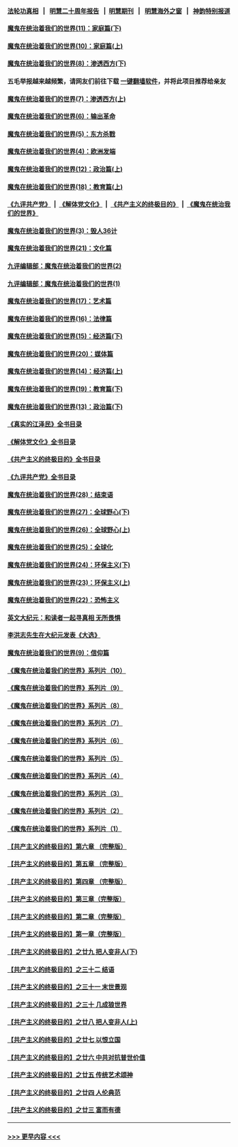 #### [法轮功真相](https://github.com/gfw-breaker/truth/blob/master/README.md?t=0) &nbsp;&nbsp;|&nbsp;&nbsp; [明慧二十周年报告](https://github.com/gfw-breaker/mh-reports/blob/master/README.md?t=0) &nbsp;&nbsp;|&nbsp;&nbsp;[明慧期刊](https://github.com/gfw-breaker/mh-qikan) &nbsp;&nbsp;|&nbsp;&nbsp; [明慧海外之窗](https://github.com/gfw-breaker/mh-news/blob/master/README.md?t=0) &nbsp;&nbsp;|&nbsp;&nbsp; [神韵特别报道](https://github.com/gfw-breaker/mh-news/blob/master/shenyun.md?t=0)
#### [魔鬼在统治着我们的世界(11)：家庭篇(下)](../pages/nsc422/n10440961.md?t=12050201) 
#### [魔鬼在统治着我们的世界(10)：家庭篇(上)](../pages/nsc422/n10435448.md?t=12050201) 
#### [魔鬼在统治着我们的世界(8)：渗透西方(下)](../pages/nsc422/n10429603.md?t=12050201) 
#### 五毛举报越来越频繁，请网友们前往下载 [一键翻墙软件](https://github.com/gfw-breaker/ssr-accounts)，并将此项目推荐给亲友
#### [魔鬼在统治着我们的世界(7)：渗透西方(上)](../pages/nsc422/n10426013.md?t=12050201) 
#### [魔鬼在统治着我们的世界(6)：输出革命](../pages/nsc422/n10421536.md?t=12050201) 
#### [魔鬼在统治着我们的世界(5)：东方杀戮](../pages/nsc422/n10417707.md?t=12050201) 
#### [魔鬼在统治着我们的世界(4)：欧洲发端](../pages/nsc422/n10414890.md?t=12050201) 
#### [魔鬼在统治着我们的世界(12)：政治篇(上)](../pages/nsc422/n10444576.md?t=12050201) 
#### [魔鬼在统治着我们的世界(18)：教育篇(上)](../pages/nsc422/n10526970.md?t=12050201) 
#### [《九评共产党》](https://github.com/begood0513/9ping.md/blob/master/README.md) &nbsp;|&nbsp; [《解体党文化》](../../../../jtdwh.md/blob/master/README.md)  &nbsp;|&nbsp; [《共产主义的终极目的》](../../../../gczydzjmd.md/blob/master/README.md) &nbsp;|&nbsp; [《魔鬼在统治我们的世界》](../../../../mgztzwmdsj.md/blob/master/README.md) 
#### [魔鬼在统治着我们的世界(3)：毁人36计](../pages/nsc422/n10411583.md?t=12050201) 
#### [魔鬼在统治着我们的世界(21)：文化篇](../pages/nsc422/n10597706.md?t=12050201) 
#### [九评编辑部：魔鬼在统治着我们的世界(2)](../pages/nsc422/n10410036.md?t=12050201) 
#### [九评编辑部：魔鬼在统治着我们的世界(1)](../pages/nsc422/n10406825.md?t=12050201) 
#### [魔鬼在统治着我们的世界(17)：艺术篇](../pages/nsc422/n10499093.md?t=12050201) 
#### [魔鬼在统治着我们的世界(16)：法律篇](../pages/nsc422/n10485969.md?t=12050201) 
#### [魔鬼在统治着我们的世界(15)：经济篇(下)](../pages/nsc422/n10469975.md?t=12050201) 
#### [魔鬼在统治着我们的世界(20)：媒体篇](../pages/nsc422/n10586579.md?t=12050201) 
#### [魔鬼在统治着我们的世界(14)：经济篇(上)](../pages/nsc422/n10457370.md?t=12050201) 
#### [魔鬼在统治着我们的世界(19)：教育篇(下)](../pages/nsc422/n10564808.md?t=12050201) 
#### [魔鬼在统治着我们的世界(13)：政治篇(下)](../pages/nsc422/n10448270.md?t=12050201) 
#### [《真实的江泽民》全书目录](../pages/nsc422/n13721399.md?t=12050201) 
#### [《解体党文化》全书目录](../pages/nsc422/n13721157.md?t=12050201) 
#### [《共产主义的终极目的》全书目录](../pages/nsc422/n13721048.md?t=12050201) 
#### [《九评共产党》全书目录](../pages/nsc422/n13708085.md?t=12050201) 
#### [魔鬼在统治着我们的世界(28)：结束语](../pages/nsc422/n10936246.md?t=12050201) 
#### [魔鬼在统治着我们的世界(27)：全球野心(下)](../pages/nsc422/n10928319.md?t=12050201) 
#### [魔鬼在统治着我们的世界(26)：全球野心(上)](../pages/nsc422/n10900318.md?t=12050201) 
#### [魔鬼在统治着我们的世界(25)：全球化](../pages/nsc422/n10788205.md?t=12050201) 
#### [魔鬼在统治着我们的世界(24)：环保主义(下)](../pages/nsc422/n10695307.md?t=12050201) 
#### [魔鬼在统治着我们的世界(23)：环保主义(上)](../pages/nsc422/n10688613.md?t=12050201) 
#### [魔鬼在统治着我们的世界(22)：恐怖主义](../pages/nsc422/n10614727.md?t=12050201) 
#### [英文大纪元：和读者一起寻真相 无所畏惧](../pages/nsc422/n12542027.md?t=12050201) 
#### [李洪志先生在大纪元发表《大选》](../pages/nsc422/n12534746.md?t=12050201) 
#### [魔鬼在统治着我们的世界(9)：信仰篇](../pages/nsc422/n10432159.md?t=12050201) 
#### [《魔鬼在统治着我们的世界》系列片（10）](../pages/nsc422/n12292670.md?t=12050201) 
#### [《魔鬼在统治着我们的世界》系列片（9）](../pages/nsc422/n12290859.md?t=12050201) 
#### [《魔鬼在统治着我们的世界》系列片（8）](../pages/nsc422/n12287445.md?t=12050201) 
#### [《魔鬼在统治着我们的世界》系列片（7）](../pages/nsc422/n12283425.md?t=12050201) 
#### [《魔鬼在统治着我们的世界》系列片（6）](../pages/nsc422/n12282314.md?t=12050201) 
#### [《魔鬼在统治着我们的世界》系列片（5）](../pages/nsc422/n12281419.md?t=12050201) 
#### [《魔鬼在统治着我们的世界》系列片（4）](../pages/nsc422/n12274024.md?t=12050201) 
#### [《魔鬼在统治着我们的世界》系列片（3）](../pages/nsc422/n12271322.md?t=12050201) 
#### [《魔鬼在统治着我们的世界》系列片（2）](../pages/nsc422/n12269049.md?t=12050201) 
#### [《魔鬼在统治着我们的世界》系列片（1）](../pages/nsc422/n12267575.md?t=12050201) 
#### [【共产主义的终极目的】第六章 （完整版）](../pages/nsc422/n11428913.md?t=12050201) 
#### [【共产主义的终极目的】第五章 （完整版）](../pages/nsc422/n11428912.md?t=12050201) 
#### [【共产主义的终极目的】第四章 （完整版）](../pages/nsc422/n11428907.md?t=12050201) 
#### [【共产主义的终极目的】第三章（完整版）](../pages/nsc422/n11428848.md?t=12050201) 
#### [【共产主义的终极目的】第二章（完整版）](../pages/nsc422/n11428831.md?t=12050201) 
#### [【共产主义的终极目的】第一章（完整版）](../pages/nsc422/n11417651.md?t=12050201) 
#### [【共产主义的终极目的】之廿九 把人变非人(下)](../pages/nsc422/n11344140.md?t=12050201) 
#### [【共产主义的终极目的】之三十二 结语](../pages/nsc422/n11360535.md?t=12050201) 
#### [【共产主义的终极目的】之三十一 末世景观](../pages/nsc422/n11351129.md?t=12050201) 
#### [【共产主义的终极目的】之三十 几成狼世界](../pages/nsc422/n11348280.md?t=12050201) 
#### [【共产主义的终极目的】之廿八 把人变非人(上)](../pages/nsc422/n11340492.md?t=12050201) 
#### [【共产主义的终极目的】之廿七 以恨立国](../pages/nsc422/n11336944.md?t=12050201) 
#### [【共产主义的终极目的】之廿六 中共对抗普世价值](../pages/nsc422/n11324785.md?t=12050201) 
#### [【共产主义的终极目的】之廿五 传统艺术颂神](../pages/nsc422/n11296396.md?t=12050201) 
#### [【共产主义的终极目的】之廿四 人伦典范](../pages/nsc422/n11296397.md?t=12050201) 
#### [【共产主义的终极目的】之廿三 富而有德](../pages/nsc422/n11283598.md?t=12050201) 

----
#### [ >>> 更早内容 <<< ](../indexes/nsc422-earlier.md)
